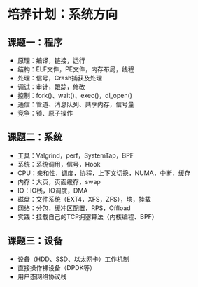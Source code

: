 
# 培养计划：系统方向



## 课题一：程序

- 原理：编译，链接，运行
- 结构：ELF文件，PE文件，内存布局，线程
- 处理：信号，Crash捕获及处理
- 调试：审计，跟踪，修改
- 控制：fork()、wait()、exec()，dl_open()
- 通信：管道、消息队列、共享内存，信号量
- 竞争：锁、原子操作



## 课题二：系统

- 工具：Valgrind，perf，SystemTap，BPF
- 系统：系统调用，信号，Hook
- CPU：亲和性，调度，协程，上下文切换，NUMA，中断，缓存
- 内存：大页，页面缓存，swap
- IO：IO栈，IO调度，DMA
- 磁盘：文件系统（EXT4，XFS，ZFS），块，挂载
- 网络：分包，缓冲区配置，RPS，Offload
- 实践：挂载自己的TCP拥塞算法（内核编程、BPF）



## 课题三：设备

- 设备（HDD、SSD、以太网卡）工作机制
- 直接操作裸设备（DPDK等）
- 用户态网络协议栈
